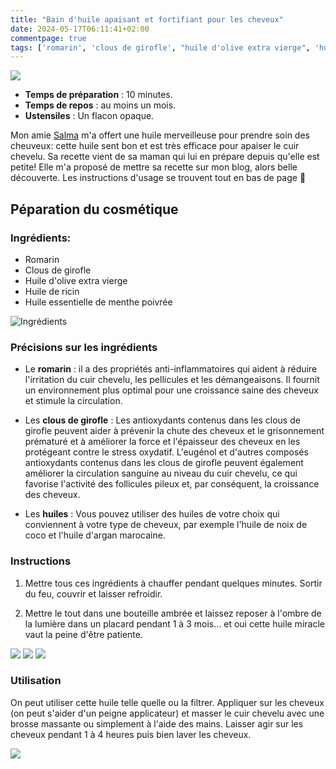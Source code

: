 ```yaml
---
title: "Bain d'huile apaisant et fortifiant pour les cheveux"
date: 2024-05-17T06:11:41+02:00
commentpage: true
tags: ['romarin', 'clous de girofle', "huile d'olive extra vierge", 'huile de ricin', 'huile essentielle de menthe poivrée', 'mentre poivrée', 'huile de coco', 'coco', 'ricin', 'beurre de coco', 'olive', 'girofle', 'cheveux', "bain d'huile", 'anti-inflammatoire', 'croissance', 'circulation', 'cuir chevelu', 'pellicules', 'antioxydants', 'anti-oxydants', 'chute des cheveux', "huile d'argan", 'argan', 'capillaire', 'démangeaisons']
---
```


![](/pictures/bain_d_huile_6.jpeg)<br>

- **Temps de préparation** : 10 minutes.
- **Temps de repos** : au moins un mois.
- **Ustensiles** : Un flacon opaque.

Mon amie <a href="https://www.instagram.com/salmamadaoui/">Salma</a>  m'a offert une huile merveilleuse pour prendre soin des cheuveux: cette huile sent bon et est très efficace pour apaiser le cuir chevelu. Sa recette vient de sa maman qui lui en prépare depuis qu'elle est petite! Elle m'a proposé de mettre sa recette sur mon blog, alors belle découverte. Les instructions d'usage se trouvent tout en bas de page 🌸

## Péparation du cosmétique

### Ingrédients:


- Romarin
- Clous de girofle
- Huile d'olive extra vierge
- Huile de ricin
- Huile essentielle de menthe poivrée

![Ingrédients](/pictures/bain_d_huile_1.jpeg)<br>

### Précisions sur les ingrédients

- Le **romarin** : il a des propriétés anti-inflammatoires qui aident à réduire l'irritation du cuir chevelu, les pellicules et les démangeaisons. Il fournit un environnement plus optimal pour une croissance saine des cheveux et stimule la circulation.

- Les **clous de girofle** : Les antioxydants contenus dans les clous de girofle peuvent aider à prévenir la chute des cheveux et le grisonnement prématuré et à améliorer la force et l'épaisseur des cheveux en les protégeant contre le stress oxydatif. L'eugénol et d'autres composés antioxydants contenus dans les clous de girofle peuvent également améliorer la circulation sanguine au niveau du cuir chevelu, ce qui favorise l'activité des follicules pileux et, par conséquent, la croissance des cheveux.

- Les **huiles** : Vous pouvez utiliser des huiles de votre choix qui conviennent à votre type de cheveux, par exemple l'huile de noix de coco et l'huile d'argan marocaine.

### Instructions

1. Mettre tous ces ingrédients à chauffer pendant quelques minutes. Sortir du feu, couvrir et laisser refroidir. 

2. Mettre le tout dans une bouteille ambrée et laissez reposer à l'ombre de la lumière dans un placard pendant 1 à 3 mois... et oui cette huile miracle vaut la peine d'être patiente.

![](/pictures/bain_d_huile_2.jpeg)
![](/pictures/bain_d_huile_3.jpeg)
![](/pictures/bain_d_huile_4.jpeg)<br>


### Utilisation
On peut utiliser cette huile telle quelle ou la filtrer. Appliquer sur les cheveux (on peut s'aider d'un peigne applicateur) et masser le cuir chevelu avec une brosse massante ou simplement à l'aide des mains. Laisser agir sur les cheveux pendant 1 à 4 heures puis bien laver les cheveux.

![](/pictures/bain_d_huile_5.jpeg)<br>
